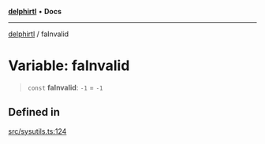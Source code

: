 [**delphirtl**](../README.md) • **Docs**

***

[delphirtl](../globals.md) / faInvalid

# Variable: faInvalid

> `const` **faInvalid**: `-1` = `-1`

## Defined in

[src/sysutils.ts:124](https://github.com/chuacw/delphirtl/blob/f0fe3802fcf930859eb4297a0ec19446d57ff540/src/sysutils.ts#L124)

